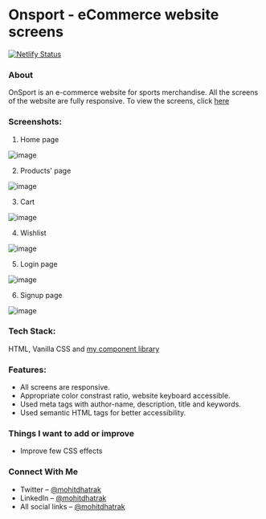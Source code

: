 # Onsport - eCommerce website screens

[![Netlify Status](https://api.netlify.com/api/v1/badges/fc127183-ffd3-4da9-b065-c531d0a65c8e/deploy-status)](https://app.netlify.com/sites/onsport-screens/deploys)

### About
OnSport is an e-commerce website for sports merchandise. All the screens of the website are fully responsive. To view the screens, click [here](https://onsport-screens.netlify.app/)

### Screenshots:

1. Home page

![image](https://user-images.githubusercontent.com/91209576/154887271-1ececdfc-0a4a-4f47-abd1-11c9065ce769.png)

2. Products' page

![image](https://user-images.githubusercontent.com/91209576/154887466-f27d3ece-17f9-4515-aee5-ee0a30bcafff.png)

3. Cart

![image](https://user-images.githubusercontent.com/91209576/154887537-373da0ac-03b3-48ca-97b5-636dfc1f5df0.png)

4. Wishlist

![image](https://user-images.githubusercontent.com/91209576/154887509-7e8d98f2-c261-4032-b928-d60ab8b131b0.png)

5. Login page

![image](https://user-images.githubusercontent.com/91209576/154887570-4ea78616-c075-4c7e-9d77-97246d807cd7.png)

6. Signup page

![image](https://user-images.githubusercontent.com/91209576/154887598-9916469a-202f-4dc6-bee0-372fafe3aa34.png)

### Tech Stack:
HTML, Vanilla CSS and [my component library](https://spark-ui.netlify.app/)

### Features:
  - All screens are responsive.
  - Appropriate color constrast ratio, website keyboard accessible.
  - Used meta tags with author-name, description, title and keywords.
  - Used semantic HTML tags for better accessibility.

### Things I want to add or improve
- Improve few CSS effects

### Connect With Me
- Twitter – [@mohitdhatrak](https://twitter.com/mohitdhatrak/)
- LinkedIn – [@mohitdhatrak](https://www.linkedin.com/in/mohitdhatrak)
- All social links – [@mohitdhatrak](https://mohitdhatrak.bio.link)
